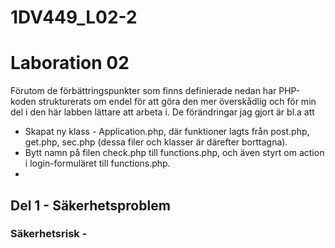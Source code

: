 1DV449_L02-2
============
<h1>Laboration 02</h1>
<p>
Förutom de förbättringspunkter som finns definierade nedan har PHP-koden strukturerats om endel för att göra den mer
överskådlig och för min del i den här labben lättare att arbeta i. De förändringar jag gjort är bl.a att 
<ul>
<li>Skapat ny klass - Application.php, där funktioner lagts från post.php, get.php, sec.php (dessa filer och klasser är därefter borttagna). 
</li>
<li>
Bytt namn på filen check.php till functions.php, och även styrt om action i login-formuläret till functions.php.
</li>
<li>

</li>
</ul>
</p>
<h2>Del 1 - Säkerhetsproblem</h2>
<h3>Säkerhetsrisk - </h3>
